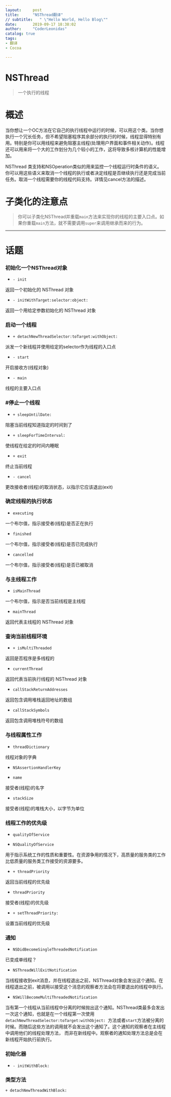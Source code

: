 ```yaml
---
layout:     post
title:      "NSThread翻译"
// subtitle:   " \"Hello World, Hello Blog\""
date:       2019-09-17 18:38:02
author:     "CoderLeonidas"
catalog: true
tags:
- 翻译
- Cocoa

---
```



# NSThread

>一个执行的线程


# 概述

当你想让一个OC方法在它自己的执行线程中运行的时候，可以用这个类。当你想执行一个冗长任务，但不希望阻塞程序其余部分的执行的时候，线程显得特别有用。特别是你可以用线程来避免阻塞主线程(处理用户界面和事件相关动作)。线程还可以用来将一个大的工作划分为几个较小的工作，这将导致多核计算机的性能增加。


NSThread 类支持和NSOperation类似的用来监控一个线程运行时条件的语义。你可以用这些语义来取消一个线程的执行或者决定线程是否继续执行还是完成当前任务。取消一个线程需要你的线程代码支持。详情见cancel方法的描述。

# 子类化的注意点

> 你可以子类化NSThread并重载`main`方法来实现你的线程的主要入口点。如果你重载`main`方法，就不需要调用`super`来调用继承而来的行为。


---


# 话题
### 初始化一个NSThread对象

- `- init`

返回一个初始化的 NSThread 对象

- `- initWithTarget:selector:object:`

返回一个用给定参数初始化的 NSThread 对象

### 启动一个线程

- `+ detachNewThreadSelector:toTarget:withObject:`

派发一个新线程并使用给定的selector作为线程的入口点

- `- start`

开启接收方(线程对象)

- `- main`

线程的主要入口点


### #停止一个线程

- `+ sleepUntilDate:`

阻塞当前线程知道指定的时间到了

- `+ sleepForTimeInterval:`

使线程在给定的时间内睡眠

- `+ exit`

终止当前线程

- `- cancel`


更改接收者(线程)的取消状态，以指示它应该退出(exit)

### 确定线程的执行状态

- `executing`

一个布尔值，指示接受者(线程)是否正在执行

- `finished`

一个布尔值，指示接受者(线程)是否已完成执行

- `cancelled`

一个布尔值，指示接受者(线程)是否已被取消

### 与主线程工作

- `isMainThread`

一个布尔值，指示是否当前线程是主线程

- `mainThread`


返回代表主线程的 NSThread 对象


### 查询当前线程环境

- `+ isMultiThreaded`

返回是否程序是多线程的

- `currentThread`

返回代表当前执行线程的 NSThread 对象

- `callStackReturnAddresses`


返回包含调用堆栈返回地址的数组

- `callStackSymbols`


返回包含调用堆栈符号的数组

### 与线程属性工作

- `threadDictionary`

线程对象的字典

- `NSAssertionHandlerKey`


- `name`

接受者(线程)的名字

- `stackSize`

接受者(线程)的堆栈大小，以字节为单位

### 线程工作的优先级

- `qualityOfService`

- `NSQualityOfService`

用于指示系统工作的性质和重要性。在资源争用的情况下，高质量的服务类的工作比低质量的服务类工作接受的资源要多。

- `+ threadPriority`

返回当前线程的优先级

- `threadPriority`

接受者(线程)的优先级

- `+ setThreadPriority:`

设置当前线程的优先级

### 通知

- `NSDidBecomeSingleThreadedNotification`

已变成单线程？

- `NSThreadWillExitNotification`

当线程接收到exit消息，并在线程退出之前，NSThread对象会发出这个通知。在线程退出之前，被调用以接受这个消息的观察者方法会在将要退出的线程中执行。

- `NSWillBecomeMultiThreadedNotification`


当有第一个线程从当前线程中分离的时候抛出这个通知。NSThread类最多会发出一次这个通知，也就是在一个线程第一次使用`detachNewThreadSelector:toTarget:withObject: `方法或者`start`方法被分离的时候。而随后这些方法的调用就不会发出这个通知了。这个通知的观察者在主线程中调用他们的线程处理方法， 而非在新线程中。观察者的通知处理方法总是会在新线程开始执行前执行。

### 初始化器

- `- initWithBlock:`

### 类型方法

`+ detachNewThreadWithBlock:`

